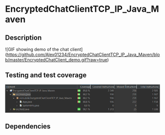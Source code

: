 # EncryptedChatClientTCP_IP_Java_Maven
## Description
![GIF showing demo of the chat client]
(https://github.com/Alex01234/EncryptedChatClientTCP_IP_Java_Maven/blob/master/EncryptedChatClient_demo.gif?raw=true)

## Testing and test coverage 
![Image showing test coverage of 80,8% for class App.java](https://github.com/Alex01234/EncryptedChatClientTCP_IP_Java_Maven/blob/master/EncryptedChatClientTCP_IP_Java_Maven_test_coverage.PNG?raw=true)

## Dependencies
